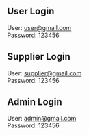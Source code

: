 

## User Login

User: user@gmail.com <br/>
Password: 123456

## Supplier Login

User: supplier@gmail.com <br/>
Password: 123456

## Admin Login

User: admin@gmail.com <br/>
Password: 123456
